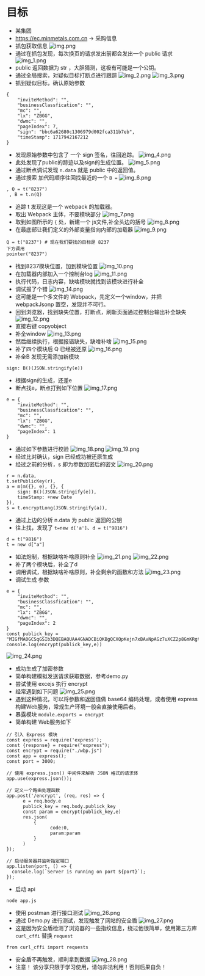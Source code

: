 # 目标
- 某集团
- https://ec.minmetals.com.cn -> 采购信息
- 抓包获取信息
![img.png](img.png)
- 通过在抓包发现，每次换页的请求发出前都会发出一个 public 请求
![img_1.png](img_1.png)
- public 返回数据为 str ，大胆猜测，这极有可能是一个公钥。
- 通过全局搜索，对疑似目标打断点进行跟踪
![img_2.png](img_2.png)
![img_3.png](img_3.png)
- 抓到疑似目标，确认原始参数
~~~
{
    "inviteMethod": "",
    "businessClassfication": "",
    "mc": "",
    "lx": "ZBGG",
    "dwmc": "",
    "pageIndex": 7,
    "sign": "bbc6a62680c1306979d002fca311b7eb",
    "timeStamp": 1717942167212
}
~~~

- 发现原始参数中包含了 一个 sign 签名，往回追踪。
![img_4.png](img_4.png)
- 此处发现了public的踪迹以及sign的生成位置。
![img_5.png](img_5.png)
- 通过断点调试发现 `n.data` 就是 public 中的返回值。
- 通过搜索 加代码顺序往回找最近的一个 `B =` 
![img_6.png](img_6.png)
~~~
, Q = t("8237")
 , B = t.n(Q)
~~~
- 追踪 t 发现这是一个 webpack 的加载器。
- 取出 Webpack 主体，不要模块部分
![img_7.png](img_7.png)
- 取到如图所示的 `{` 处，新建一个 js文件,补全头边的括号
![img_8.png](img_8.png)
- 在最底部让我们定义的外部变量指向内部的加载器
![img_9.png](img_9.png)
~~~
Q = t("8237") # 现在我们要找的目标是 8237
下方调用 
pointer("8237")
~~~
- 找到8237模块位置，加到模块位置
![img_10.png](img_10.png)
- 在加载器内部加入一个控制台log
![img_11.png](img_11.png)
- 执行代码，日志内容，缺啥模块就找到该模块进行补全
- 调试报了个错
![img_14.png](img_14.png)
- 这可能是一个多文件的 Webpack，先定义一个window，并把 webpackJsonp 置空，发现并不可行。
- 回到浏览器，找到缺失位置，打断点，刷新页面通过控制台输出补全缺失
![img_12.png](img_12.png)
- 直接右键 copyobject
- 补全window
![img_13.png](img_13.png)
- 然后继续执行，根据报错缺失，缺啥补啥
![img_15.png](img_15.png)
- 补了四个模块后 Q 已经被还原
![img_16.png](img_16.png)
- 补全B 发现无需添加新模块
~~~
sign: B()(JSON.stringify(e)) 
~~~
- 根据sign的生成，还差e
- 断点找e，断点打到如下位置
![img_17.png](img_17.png)
~~~
e = {
    "inviteMethod": "",
    "businessClassfication": "",
    "mc": "",
    "lx": "ZBGG",
    "dwmc": "",
    "pageIndex": 1
}
~~~
- 通过如下参数进行校验
![img_18.png](img_18.png)
![img_19.png](img_19.png)
- 经过比对确认，sign 已经成功被还原生成
- 经过之前的分析，s 即为参数加密后的密文
![img_20.png](img_20.png)
~~~
r = n.data,
t.setPublicKey(r),
a = m(m({}, e), {}, {
    sign: B()(JSON.stringify(e)),
    timeStamp: +new Date
}),
s = t.encryptLong(JSON.stringify(a)),
~~~
- 通过上边的分析 n.data 为 public 返回的公钥
- 往上找，发现了 `t=new d['a']`、`d = t("9816")`
~~~
d = t("9816")
t = new d["a"]
~~~
- 如法炮制，根据缺啥补啥原则补全
![img_21.png](img_21.png)
![img_22.png](img_22.png)
- 补了两个模块后，补全了d
- 调用调试，根据缺啥补啥原则，补全剩余的函数和方法
![img_23.png](img_23.png)
- 调试生成 参数
~~~
e = {
    "inviteMethod": "",
    "businessClassfication": "",
    "mc": "",
    "lx": "ZBGG",
    "dwmc": "",
    "pageIndex": 2
}
const publick_key = "MIGfMA0GCSqGSIb3DQEBAQUAA4GNADCBiQKBgQCXQpKejn7xBAvNpAGz7uXCZ2p8GmKRgtjSHpTu/60isilrNKEJXEkyghBPijH0X024kDc27X2kAVANuzF7MSzA9G0on0z2nViIaciu5Wq1jMpw+zO/L3DRcZ32djjYje5yJGuU8ATTb9rvegGogN4P5J7OIg6flCY/Xy12oH282QIDAQAB"
console.log(encrypt(publick_key,e))
~~~
![img_24.png](img_24.png)
- 成功生成了加密参数
- 简单构建模拟发送请求获取数据，参考demo.py
- 尝试使用 excejs 执行 encrypt 
- 经常遇到如下问题
![img_25.png](img_25.png)
- 遇到这种情况，可以将参数和返回值做 base64 编码处理，或者使用 express 构建Web服务，常规生产环境一般会直接使用后者。
- 暴露模块 `module.exports = encrypt`
- 简单构建 Web服务如下
~~~
// 引入 Express 模块
const express = require('express');
const {response} = require("express");
const encrypt = require("./wbp.js")
const app = express();
const port = 3000;

// 使用 express.json() 中间件来解析 JSON 格式的请求体
app.use(express.json());

// 定义一个路由处理函数
app.post('/encrypt', (req, res) => {
      e = req.body.e
      publick_key = req.body.publick_key
      const param = encrypt(publick_key,e)
      res.json(
          {
                code:0,
                param:param
          }
      )
});

// 启动服务器并监听指定端口
app.listen(port, () => {
  console.log(`Server is running on port ${port}`);
});
~~~
- 启动 api
~~~
node app.js
~~~
- 使用 postman 进行接口测试
![img_26.png](img_26.png)
- 通过 Demo.py 进行测试，发现触发了网站的安全盾
![img_27.png](img_27.png)
- 这是因为安全盾检测了浏览器的一些指纹信息，绕过他很简单，使用第三方库 `curl_cffi` 替换 `request`
~~~
from curl_cffi import requests
~~~
- 安全盾不再触发，顺利拿到数据
![img_28.png](img_28.png)
- 注意！ 该分享只限于学习使用，请勿非法利用！否则后果自负！
